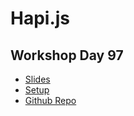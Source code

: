 
# Hapi.js
## Workshop Day 97

* [Slides](https://docs.google.com/presentation/d/1EaaM8fGJqp9eUP3-E9Dpec3P5EqbM36PsoFD6z4r8pg/edit)
* [Setup](https://gist.github.com/1Marc/1fcb0f07749bd20924a94f22146d1e26)
* [Github Repo](https://github.com/chenkie/fem-instructors-apI)

